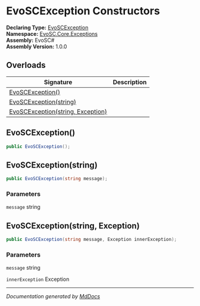 ﻿<!--  
  <auto-generated>   
    The contents of this file were generated by a tool.  
    Changes to this file may be list if the file is regenerated  
  </auto-generated>   
-->

# EvoSCException Constructors

**Declaring Type:** [EvoSCException](../index.md)  
**Namespace:** [EvoSC.Core.Exceptions](../../index.md)  
**Assembly:** EvoSC\#  
**Assembly Version:** 1.0.0

## Overloads

| Signature                                                            | Description |
| -------------------------------------------------------------------- | ----------- |
| [EvoSCException()](#evoscexception)                                  |             |
| [EvoSCException(string)](#evoscexceptionstring)                      |             |
| [EvoSCException(string, Exception)](#evoscexceptionstring-exception) |             |

## EvoSCException()

```csharp
public EvoSCException();
```

## EvoSCException(string)

```csharp
public EvoSCException(string message);
```

### Parameters

`message`  string

## EvoSCException(string, Exception)

```csharp
public EvoSCException(string message, Exception innerException);
```

### Parameters

`message`  string

`innerException`  Exception

___

*Documentation generated by [MdDocs](https://github.com/ap0llo/mddocs)*
